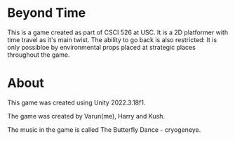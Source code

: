 # Beyond Time
This is a game created as part of CSCI 526 at USC. It is a 2D platformer with time travel as it's main twist. The ability to go back is also restricted: It is only possibloe by environmental props placed at strategic places throughout the game.

# About
This game was created using Unity 2022.3.18f1. 

The game was created by Varun(me), Harry and Kush. 

The music in the game is called The Butterfly Dance - cryogeneye.
